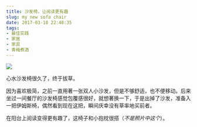 ```yaml
---
title: 沙发椅，让阅读更有趣
slug: my new sofa chair
date: 2017-03-18 22:48:35
tags:
- 最佳实践
- 家居
- 家具
- 青梅煮酒
---
```


![](https://ww2.sinaimg.cn/large/006tNc79ly1fdrdpa2eu2j30sg0sg7cu.jpg)

心水沙发椅很久了，终于拔草。

因为喜欢极简，之前一直用著一张双人小沙发，但是不够舒适，也不便移动。后来坐过一间餐厅的沙发椅感觉包覆感很好，就想著换一下，于是出掉了沙发，准备入一把伊姆斯椅，偶然看到现在这把，瞬间庆幸没有草率地买前者。

在阳台上阅读变得更有趣了，这椅子和小抱枕很搭（*不是照片中这个*）。
